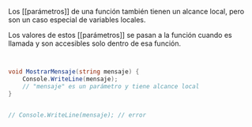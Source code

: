 Los [[parámetros]] de una función también tienen un alcance local, pero son un caso especial de variables locales. 

Los valores de estos [[parámetros]] se pasan a la función cuando es llamada y son accesibles solo dentro de esa función.

``` c#


void MostrarMensaje(string mensaje) {
	Console.WriteLine(mensaje); 
	// "mensaje" es un parámetro y tiene alcance local 
} 


// Console.WriteLine(mensaje); // error
```